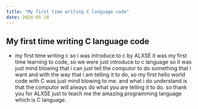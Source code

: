 ```yaml
---
title: "My first time writing C language code"
date: 2024-05-18
---
```


## My first time writing C language code
  - my first time writing c so i was introduce to c by ALXSE it was my first time learning to code, so we were just introduce to c language so it was just mind blowing that i can just tell the computor to do something that i want and with the way that i am  telling it to do, so my first hello world code with C was just mind blowing to me. and what i do understand is that the computor will always do what you are telling it to do. so thank you for ALXSE just to teach me the amazing programming language which is C language.
